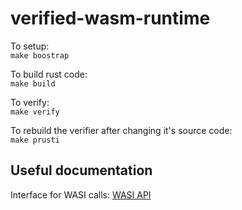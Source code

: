 # verified-wasm-runtime
To setup:  
`make boostrap`

To build rust code:  
`make build`

To verify:  
`make verify`

To rebuild the verifier after changing it's source code:  
`make prusti`



## Useful documentation
Interface for WASI calls: [WASI API](https://github.com/WebAssembly/WASI/blob/main/phases/snapshot/docs.md)  

